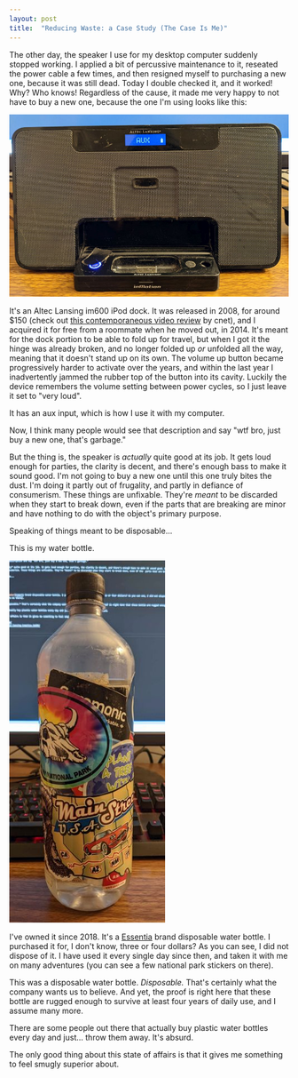 ```yaml
---
layout: post
title:  "Reducing Waste: a Case Study (The Case Is Me)"
---
```


The other day, the speaker I use for my desktop computer suddenly stopped working. I applied a bit of percussive maintenance to it, reseated the power cable a few times, and then resigned myself to purchasing a new one, because it was still dead. Today I double checked it, and it worked! Why? Who knows! Regardless of the cause, it made me very happy to not have to buy a new one, because the one I'm using looks like this:

![speaker](/images/posts/2022-03-09-on-reuse-and-waste/speaker.jpg)

It's an Altec Lansing im600 iPod dock. It was released in 2008, for around $150 (check out [this contemporaneous video review][cnet] by cnet), and I acquired it for free from a roommate when he moved out, in 2014. It's meant for the dock portion to be able to fold up for travel, but when I got it the hinge was already broken, and no longer folded up *or* unfolded all the way, meaning that it doesn't  stand up on its own. The volume up button became progressively  harder to activate over the years, and within the last year I inadvertently jammed the rubber top of the button into its cavity. Luckily the device remembers the volume setting between power cycles, so I just leave it set to "very loud". 

It has an aux input, which is how I use it with my computer.

Now, I think many people would see that description and say "wtf bro, just buy a new one, that's garbage."

But the thing is, the speaker is *actually* quite good at its job. It gets loud enough for parties, the clarity is decent, and there's enough bass to make it sound good. I'm not going to buy a new one until this one truly bites the dust. I'm doing it partly out of frugality, and partly in defiance of consumerism. These things are unfixable. They're *meant* to be discarded when they start to break down, even if the  parts that are breaking are minor and have nothing to do with the object's primary purpose.

Speaking of things meant to be disposable... 

This is my water bottle.

![speaker](/images/posts/2022-03-09-on-reuse-and-waste/bottle.jpg)

I've owned it since 2018. It's a [Essentia][essentia] brand disposable water bottle. I purchased it for, I don't know, three or four dollars? As you can see, I did not dispose of it. I have used it every single day since then, and taken it with me on many adventures (you can see a few national park stickers on there). 

This was a disposable water bottle. *Disposable.* That's certainly what the company wants us to believe. And yet, the proof is right here that these bottle are rugged enough to survive at least four years of daily use, and I assume many more. 

There are some people out there that actually buy plastic water bottles every day and just... throw them away. It's absurd. 

The only good thing about this state of affairs is that it gives me something to feel smugly superior about. 

[essentia]: https://essentiawater.com/
[cnet]: https://www.cnet.com/videos/altec-lansing-inmotion-im600/



